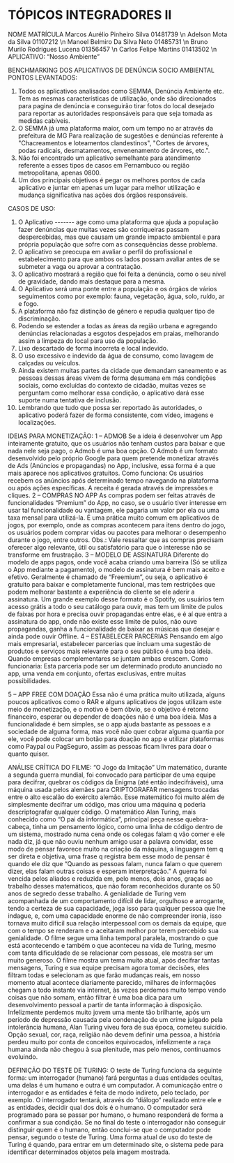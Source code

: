 # TÓPICOS INTEGRADORES II

NOME						MATRÍCULA
Marcos Aurélio Pinheiro Silva 			01481739 \n
Adelson Mota da Silva				01107212 \n
Manoel Belmiro Da Silva Neto			01485731 \n
Bruno Murilo Rodrigues Lucena			01356457 \n
Carlos Felipe Martins				01413502 \n
APLICATIVO: “Nosso Ambiente”

BENCHMARKING DOS APLICATIVOS DE DENÚNCIA SOCIO AMBIENTAL
PONTOS LEVANTADOS:
1.	Todos os aplicativos analisados como SEMMA, Denúncia Ambiente etc. Tem as mesmas características de utilização, onde são direcionados para pagina de denúncia e conseguirão tirar fotos do local desejado para reportar as autoridades responsáveis para que seja tomada as medidas cabíveis.
2.	O SEMMA já uma plataforma maior, com um tempo no ar através da prefeitura de MG Para realização de sugestões e denúncias referente à "Chacreamentos e loteamentos clandestinos", "Cortes de árvores, podas radicais, desmatamentos, envenenamento de árvores, etc.".
3.	Não foi encontrado um aplicativo semelhante para atendimento referente a esses tipos de casos em Pernambuco ou região metropolitana, apenas 0800.
4.	Um dos principais objetivos é pegar os melhores pontos de cada aplicativo e juntar em apenas um lugar para melhor utilização e mudança significativa nas ações dos órgãos responsáveis.

CASOS DE USO:
1.	O Aplicativo ------- age como uma plataforma que ajuda a população fazer denúncias que muitas vezes são corriqueiras passam despercebidas, mas que causam um grande impacto ambiental e para própria população que sofre com as consequências desse problema.
2.	O aplicativo se preocupa em avaliar o perfil do profissional e estabelecimento para que ambos os lados possam avaliar antes de se submeter a vaga ou aprovar a contratação. 
3.	O aplicativo mostrará a região que foi feita a denúncia, como o seu nível de gravidade, dando mais destaque para a mesma.
4.	O Aplicativo será uma ponte entre a população e os órgãos de vários seguimentos como por exemplo: fauna, vegetação, água, solo, ruído, ar e fogo.
5.	A plataforma não faz distinção de gênero e repudia qualquer tipo de discriminação.
6.	Podendo se estender a todas as áreas da região urbana e agregando denúncias relacionadas a esgotos despejados em praias, melhorando assim a limpeza do local para uso da população.
7.	Lixo descartado de forma incorreta e local indevido.
8.	O uso excessivo e indevido da água de consumo, como lavagem de calçadas ou veículos.
9.	Ainda existem muitas partes da cidade que demandam saneamento e as pessoas dessas áreas vivem de forma desumana em más condições sociais, como excluídas do contexto de cidadão, muitas vezes se perguntam como melhorar essa condição, o aplicativo dará esse suporte numa tentativa de inclusão.
10.	Lembrando que tudo que possa ser reportado às autoridades, o aplicativo poderá fazer de forma consistente, com vídeo, imagens e localizações.

IDEIAS PARA MONETIZAÇÃO:
1 – ADMOB
Se a ideia é desenvolver um App inteiramente gratuito, que os usuários não tenham custos para baixar e que nada nele seja pago, o Admob é uma boa opção.
O Admob é um formato desenvolvido pelo próprio Google para quem pretende monetizar através de Ads (Anúncios e propagandas) no App, inclusive, essa forma é a que mais aparece nos aplicativos gratuitos.
Como funciona: Os usuários recebem os anúncios após determinado tempo navegando na plataforma ou após ações específicas. A receita é gerada através de impressões e cliques.
 2 – COMPRAS NO APP
As compras podem ser feitas através de funcionalidades “Premium” do App, no caso, se o usuário tiver interesse em usar tal funcionalidade ou vantagem, ele pagaria um valor por ela ou uma taxa mensal para utilizá-la. É uma prática muito comum em aplicativos de jogos, por exemplo, onde as compras acontecem para itens dentro do jogo, os usuários podem comprar vidas ou pacotes para melhorar o desempenho durante o jogo, entre outros. 
Obs.: Vale ressaltar que as compras precisam oferecer algo relevante, útil ou satisfatório para que o interesse não se transforme em frustração. 
3 – MODELO DE ASSINATURA
Diferente do modelo de apps pagos, onde você acaba criando uma barreira (Só se utiliza o App mediante a pagamento), o modelo de assinatura é bem mais aceito e efetivo. Geralmente é chamado de “Freemium”, ou seja, o aplicativo é gratuito para baixar e completamente funcional, mas tem restrições que podem melhorar bastante a experiência do cliente se ele aderir a assinatura.
Um grande exemplo desse formato é o Spotify, os usuários tem acesso grátis a todo o seu catálogo para ouvir, mas tem um limite de pulos de faixas por hora e precisa ouvir propagandas entre elas, e é aí que entra a assinatura do app, onde não existe esse limite de pulos, não ouve propagandas, ganha a funcionalidade de baixar as músicas que desejar e ainda pode ouvir Offline. 
4 – ESTABELECER PARCERIAS
Pensando em algo mais empresarial, estabelecer parcerias que incluam uma sugestão de produtos e serviços mais relevante para o seu público é uma boa ideia. Quando empresas complementares se juntam ambas crescem.
Como funcionaria: Esta parceria pode ser um determinado produto anunciado no app, uma venda em conjunto, ofertas exclusivas, entre muitas possibilidades.

5 – APP FREE COM DOAÇÃO
Essa não é uma prática muito utilizada, alguns poucos aplicativos como o RAR e alguns aplicativos de jogos utilizam este meio de monetização, e o motivo é bem óbvio, se o objetivo é retorno financeiro, esperar ou depender de doações não é uma boa ideia. 
Mas a funcionalidade é bem simples, se o app ajuda bastante as pessoas e a sociedade de alguma forma, mas você não quer cobrar alguma quantia por ele, você pode colocar um botão para doação no app e utilizar plataformas como Paypal ou PagSeguro, assim as pessoas ficam livres para doar o quanto quiser.


ANÁLISE CRÍTICA DO FILME: “O Jogo da Imitação”
Um matemático, durante a segunda guerra mundial, foi convocado para participar de uma equipe para decifrar, quebrar os códigos da Enigma (até então indecifráveis), uma máquina usada pelos alemães para CRIPTOGRAFAR mensagens trocadas entre o alto escalão do exército alemão. Esse matemático foi muito além de simplesmente decifrar um código, mas criou uma máquina q poderia descriptografar qualquer código. O matemático Alan Turing, mais conhecido como “O pai da informática”, principal peça nesse quebra-cabeça, tinha um pensamento lógico, como uma linha de código dentro de um sistema, mostrado numa cena onde os colegas falam q vão comer e ele nada diz, já que não ouviu nenhum amigo usar a palavra convidar, esse modo de pensar favorece muito na criação da máquina, a linguagem tem q ser direta e objetiva, uma frase q registra bem esse modo de pensar é quando ele diz que “Quando as pessoas falam, nunca falam o que querem dizer, elas falam outras coisas e esperam interpretação.” 
A guerra foi vencida pelos aliados e reduzida em, pelo menos, dois anos, graças ao trabalho desses matemáticos, que não foram reconhecidos durante os 50 anos de segredo desse trabalho.
A genialidade de Turing vem acompanhada de um comportamento difícil de lidar, orgulhoso e arrogante, tendo a certeza de sua capacidade, joga isso para qualquer pessoa que lhe indague, e, com uma capacidade enorme de não compreender ironia, isso tornava muito difícil sua relação interpessoal com os demais da equipe, que com o tempo se renderam e o aceitaram melhor por terem percebido sua genialidade.
O filme segue uma linha temporal paralela, mostrando o que está acontecendo e também o que aconteceu na vida de Turing, mesmo com tanta dificuldade de se relacionar com pessoas, ele mostra ser um muito generoso.
O filme mostra um tema muito atual, após decifrar tantas mensagens, Turing e sua equipe precisam agora tomar decisões, eles filtram todas e selecionam as que farão mudanças reais, em nosso momento atual acontece diariamente parecido, milhares de informações chegam a todo instante via internet, às vezes perdemos muito tempo vendo coisas que não somam, então filtrar é uma boa dica para um desenvolvimento pessoal a partir de tanta informação à disposição.
Infelizmente perdemos muito jovem uma mente tão brilhante, após um período de depressão causada pela condenação de um crime julgado pela intolerância humana, Alan Turing viveu fora de sua época, cometeu suicídio. Opção sexual, cor, raça, religião não devem definir uma pessoa, a história perdeu muito por conta de conceitos equivocados, infelizmente a raça humana ainda não chegou à sua plenitude, mas pelo menos, continuamos evoluindo.

DEFINIÇÃO DO TESTE DE TURING:
O teste de Turing    funciona da seguinte forma: um interrogador (humano) fará perguntas a duas entidades ocultas, uma delas é um humano e outra é um computador.  A comunicação entre o interrogador e as entidades é feita de modo indireto, pelo teclado, por exemplo. O interrogador tentará, através do “diálogo“ realizado entre ele e as entidades, decidir qual dos dois é o humano. O computador será programado para se passar por humano, o humano responderá de forma a confirmar a sua condição.  Se no final do teste o interrogador não conseguir distinguir quem é o   humano, então conclui-se que o computador pode pensar, segundo o teste de Turing.
Uma forma atual de uso do teste de Turing é quando, para entrar em um determinado site, o sistema pede para identificar determinados objetos pela imagem mostrada. 
